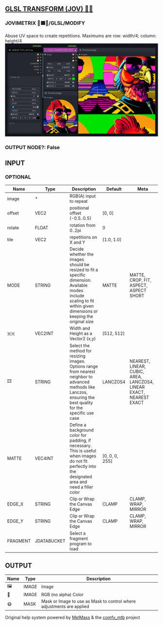 [GLSL TRANSFORM (JOV) 🧙🏽](https://github.com/Amorano/Jovimetrix-examples/blob/master/node/GLSL%20TRANSFORM/GLSL%20TRANSFORM.md)
-------------------------------------------------------------------------------------------------------------------------------
### JOVIMETRIX 🔺🟩🔵/GLSL/MODIFY
Abuse UV space to create repetitions. Maximums are row: width/4; column: height/4
![GLSL TRANSFORM](https://raw.githubusercontent.com/Amorano/Jovimetrix-examples/master/node/GLSL%20TRANSFORM/GLSL%20TRANSFORM.png)
### OUTPUT NODE?: False
INPUT
-----
### OPTIONAL
| Name | Type | Description | Default | Meta |
| --- | --- | --- | --- | --- |
| image | \* | RGB(A) input to repeat |  |  |
| offset | VEC2 | positional offset (-0.5..0.5) | [0, 0] |  |
| rotate | FLOAT | rotation from 0..2pi | 0 |  |
| tile | VEC2 | repetitions on X and Y | [1.0, 1.0] |  |
| MODE | STRING | Decide whether the images should be resized to fit a specific dimension. Available modes include scaling to fit within given dimensions or keeping the original size | MATTE | MATTE, CROP, FIT, ASPECT, ASPECT SHORT |
| 🇼🇭 | VEC2INT | Width and Height as a Vector2 (x,y) | [512, 512] |  |
| 🎞️ | STRING | Select the method for resizing images. Options range from nearest neighbor to advanced methods like Lanczos, ensuring the best quality for the specific use case | LANCZOS4 | NEAREST, LINEAR, CUBIC, AREA, LANCZOS4, LINEAR EXACT, NEAREST EXACT |
| MATTE | VEC4INT | Define a background color for padding, if necessary. This is useful when images do not fit perfectly into the designated area and need a filler color | [0, 0, 0, 255] |  |
| EDGE\_X | STRING | Clip or Wrap the Canvas Edge | CLAMP | CLAMP, WRAP, MIRROR |
| EDGE\_Y | STRING | Clip or Wrap the Canvas Edge | CLAMP | CLAMP, WRAP, MIRROR |
| FRAGMENT | JDATABUCKET | Select a fragment program to load |  |  |
OUTPUT
------
| Name | Type | Description |
| --- | --- | --- |
| 🖼️ | IMAGE | Image |
| 🌈 | IMAGE | RGB (no alpha) Color |
| 😷 | MASK | Mask or Image to use as Mask to control where adjustments are applied |
Original help system powered by [MelMass](https://github.com/melMass) & the [comfy\_mtb](https://github.com/melMass/comfy_mtb) project